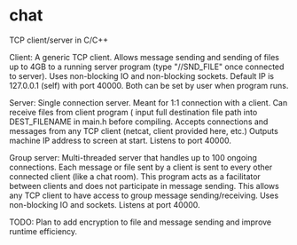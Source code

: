 # chat
TCP client/server in C/C++

Client:
A generic TCP client.  Allows message sending and sending of files up to 4GB to a running server program (type "//SND_FILE" once
connected to server).   Uses non-blocking IO and non-blocking sockets.  Default IP is 127.0.0.1 (self) with port 40000.  Both 
can be set by user when program runs.

Server:
Single connection server. Meant for 1:1 connection with a client.  Can receive files from client program ( input full 
destination file path into DEST_FILENAME in main.h before compiling.  Accepts connections and messages from any TCP client 
(netcat, client provided here, etc.)  Outputs machine IP address to screen at start.  Listens to port 40000.

Group server:
Multi-threaded server that handles up to 100 ongoing connections.  Each message or file sent by a client is sent to every other connected
client (like a chat room).  This program acts as a facilitator between clients and does not participate in message sending.  This
allows any TCP client to have access to group message sending/receiving.  Uses non-blocking IO and sockets. Listens at port 40000.

TODO: Plan to add encryption to file and message sending and improve runtime efficiency.
